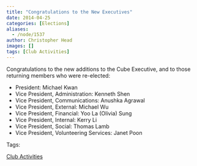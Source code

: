 ```yaml
---
title: "Congratulations to the New Executives"
date: 2014-04-25
categories: [Elections]
aliases:
  - /node/1537
author: Christopher Head
images: []
tags: [Club Activities]
---
```


Congratulations to the new additions to the Cube Executive, and to those returning members who were re-elected:

*   President: Michael Kwan
*   Vice President, Administration: Kenneth Shen
*   Vice President, Communications: Anushka Agrawal
*   Vice President, External: Michael Wu
*   Vice President, Financial: Yoo La (Olivia) Sung
*   Vice President, Internal: Kerry Li
*   Vice President, Social: Thomas Lamb
*   Vice President, Volunteering Services: Janet Poon

Tags: 

[Club Activities](/club)
